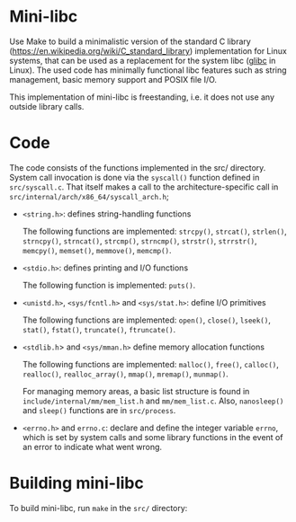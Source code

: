 # Mini-libc
Use Make to build a minimalistic version of the standard C library (https://en.wikipedia.org/wiki/C_standard_library) implementation for Linux systems, that can be used as a replacement for the system libc ([glibc](https://www.gnu.org/software/libc/) in Linux).
The used code has minimally functional libc features such as string management, basic memory support and POSIX file I/O.

This implementation of mini-libc is freestanding, i.e. it does not use any outside library calls.

# Code

The code consists of the functions implemented in the src/ directory.
System call invocation is done via the `syscall()` function defined in `src/syscall.c`.
That itself makes a call to the architecture-specific call in `src/internal/arch/x86_64/syscall_arch.h`;


- `<string.h>`: defines string-handling functions

  The following functions are implemented: `strcpy()`, `strcat()`, `strlen()`, `strncpy()`, `strncat()`, `strcmp()`, `strncmp()`, `strstr()`, `strrstr()`, `memcpy()`, `memset()`, `memmove()`, `memcmp()`.

- `<stdio.h>`: defines printing and I/O functions

  The following function is implemented: `puts()`.

- `<unistd.h>`, `<sys/fcntl.h>` and `<sys/stat.h>`: define I/O primitives

  The following functions are implemented: `open()`, `close()`, `lseek()`, `stat()`, `fstat()`, `truncate()`, `ftruncate()`.

- `<stdlib.h`> and `<sys/mman.h>` define memory allocation functions

  The following functions are implemented: `malloc()`, `free()`, `calloc()`, `realloc()`, `realloc_array()`, `mmap()`, `mremap()`, `munmap()`.

  For managing memory areas, a basic list structure is found in `include/internal/mm/mem_list.h` and `mm/mem_list.c`.
  Also, `nanosleep()` and `sleep()` functions are in `src/process`.

- `<errno.h>` and `errno.c`: declare and define the integer variable `errno`, which is set by system calls and some library functions in the event of an error to indicate what went wrong.

# Building mini-libc

To build mini-libc, run `make` in the `src/` directory: